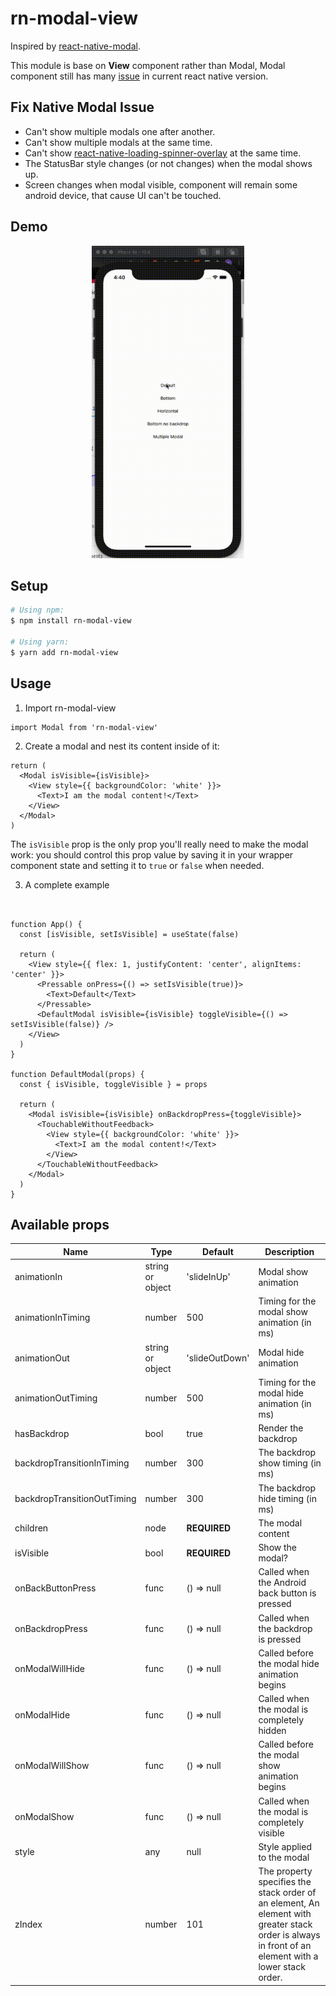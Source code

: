 # rn-modal-view

Inspired by [react-native-modal](https://github.com/react-native-modal/react-native-modal).

This module is base on **View** component rather than Modal, Modal component still has many [issue](https://github.com/facebook/react-native/issues) in current react native version.

## Fix Native Modal Issue

* Can't show multiple modals one after another.
* Can't show multiple modals at the same time.
* Can't show [react-native-loading-spinner-overlay](https://www.npmjs.com/package/react-native-loading-spinner-overlay) at the same time.
* The StatusBar style changes (or not changes) when the modal shows up.
* Screen changes when modal visible, component will remain some android device, that cause UI can't be touched.


## Demo
<p align="center">
<img src="/.github/images/example-modal.gif" height="500" />
</p>

## Setup
```bash
# Using npm:
$ npm install rn-modal-view

# Using yarn:
$ yarn add rn-modal-view
```

## Usage

1. Import rn-modal-view 
```JSX
import Modal from 'rn-modal-view'
```

2. Create a modal and nest its content inside of it:
   
```JSX
return (
  <Modal isVisible={isVisible}>
    <View style={{ backgroundColor: 'white' }}>
      <Text>I am the modal content!</Text>
    </View>
  </Modal>
)
```

The `isVisible` prop is the only prop you'll really need to make the modal work: you should control this prop value by saving it in your wrapper component state and setting it to `true` or `false` when needed.


3. A complete example
```JSX


function App() {
  const [isVisible, setIsVisible] = useState(false)

  return (
    <View style={{ flex: 1, justifyContent: 'center', alignItems: 'center' }}>
      <Pressable onPress={() => setIsVisible(true)}>
        <Text>Default</Text>
      </Pressable>
      <DefaultModal isVisible={isVisible} toggleVisible={() => setIsVisible(false)} />
    </View>
  )
}

function DefaultModal(props) {
  const { isVisible, toggleVisible } = props

  return (
    <Modal isVisible={isVisible} onBackdropPress={toggleVisible}>
      <TouchableWithoutFeedback>
        <View style={{ backgroundColor: 'white' }}>
          <Text>I am the modal content!</Text>
        </View>
      </TouchableWithoutFeedback>
    </Modal>
  )
}
```

## Available props

| Name                           | Type             | Default                        | Description                                                                                                                                |
| ------------------------------ | ---------------- | ------------------------------ | ------------------------------------------------------------------------------------------------------------------------------------------ |
| animationIn                    | string or object | 'slideInUp'                    | Modal show animation                                                                                                                       |
| animationInTiming              | number           | 500                            | Timing for the modal show animation (in ms)                                                                                                |
| animationOut                   | string or object | 'slideOutDown'                 | Modal hide animation                                                                                                                       |
| animationOutTiming             | number           | 500                            | Timing for the modal hide animation (in ms)                                                                                                |
| hasBackdrop                    | bool             | true                           | Render the backdrop                                                                                                                        |
| backdropTransitionInTiming     | number           | 300                            | The backdrop show timing (in ms)                                                                                                           |
| backdropTransitionOutTiming    | number           | 300                            | The backdrop hide timing (in ms)                                                                                                           |
| children                       | node             | **REQUIRED**                   | The modal content                                                                                                                          |
| isVisible                      | bool             | **REQUIRED**                   | Show the modal?                                                                                                                            |
| onBackButtonPress              | func             | () => null                     | Called when the Android back button is pressed                                                                                             |
| onBackdropPress                | func             | () => null                     | Called when the backdrop is pressed                                                                                                        |
| onModalWillHide                | func             | () => null                     | Called before the modal hide animation begins                                                                                              |
| onModalHide                    | func             | () => null                     | Called when the modal is completely hidden                                                                                                 |
| onModalWillShow                | func             | () => null                     | Called before the modal show animation begins                                                                                              |
| onModalShow                    | func             | () => null                     | Called when the modal is completely visible                                                                                                |
| style                          | any              | null                           | Style applied to the modal                                         
| zIndex                          | number              | 101                           | The property specifies the stack order of an element, An element with greater stack order is always in front of an element with a lower stack order.


